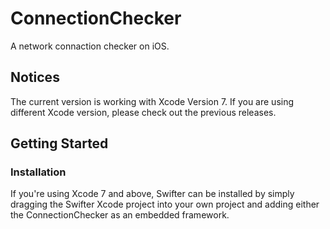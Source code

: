 # ConnectionChecker
A network connaction checker on iOS.

## Notices
The current version is working with Xcode Version 7. If you are using different Xcode version, please check out the previous releases.

## Getting Started
### Installation
If you're using Xcode 7 and above, Swifter can be installed by simply dragging the Swifter Xcode project into your own project and adding either the ConnectionChecker as an embedded framework.
